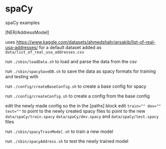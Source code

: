 # spaCy
spaCy examples

[NER/AddressModel]

uses https://www.kaggle.com/datasets/ahmedshahriarsakib/list-of-real-usa-addresses/ for a default dataset
added as ```data/list_of_real_usa_addresses.csv```

run ```./sbin/loadData.sh```
to load and parse the data from the csv

run ```./sbin/spacySaveDB.sh```
to save the data as spacy formats for training and testing with

run ```./config/createBaseConfig.sh```
to create a base config for spacy

run ```./config/createConfig.sh```
to create a config from the base config


edit the newly made config so the in the [paths] block edit ```train="" dev="" test=""``` to point to the newly created spacy files
to point to the new ```data/spaCy/train.spacy``` ```data/spaCy/dev.spacy``` and ```data/spaCy/test.spacy``` files


run ```./sbin/spacyTrainModel.sh```
to train a new model

run ```./sbin/spacyAddress.sh```
to test the newly trained model